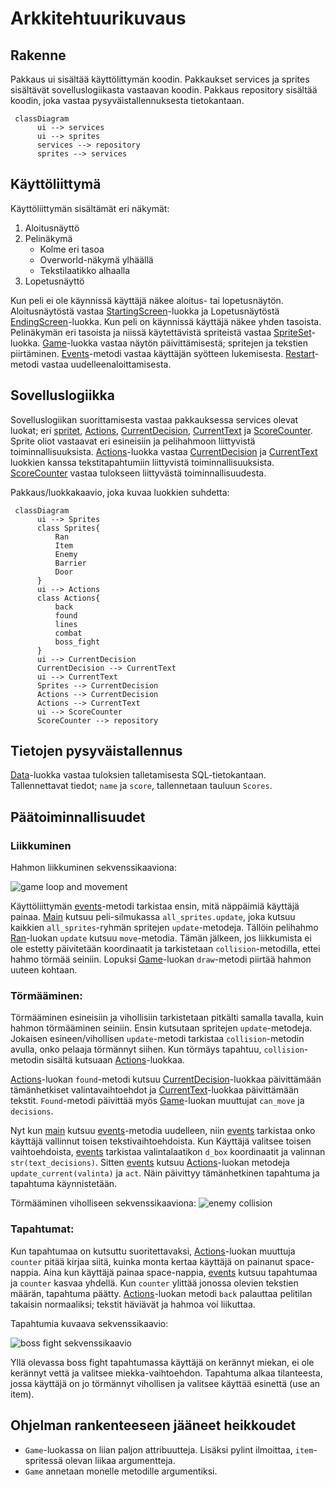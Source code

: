 # Arkkitehtuurikuvaus

## Rakenne
Pakkaus ui sisältää käyttölittymän koodin. Pakkaukset services ja sprites sisältävät sovelluslogiikasta vastaavan koodin. Pakkaus repository sisältää koodin, joka vastaa pysyväistallennuksesta tietokantaan.

```mermaid
 classDiagram
      ui --> services
      ui --> sprites
      services --> repository
      sprites --> services
```

## Käyttöliittymä
Käyttöliittymän sisältämät eri näkymät:
 
1. Aloitusnäyttö
2. Pelinäkymä
   - Kolme eri tasoa
   - Overworld-näkymä ylhäällä
   - Tekstilaatikko alhaalla
3. Lopetusnäyttö

Kun peli ei ole käynnissä käyttäjä näkee aloitus- tai lopetusnäytön. Aloitusnäytöstä vastaa 
[StartingScreen](https://github.com/emlyy/ot-harjoitustyo/blob/master/src/ui/starting_screen.py)-luokka ja Lopetusnäytöstä [EndingScreen](https://github.com/emlyy/ot-harjoitustyo/blob/master/src/ui/ending_screen.py)-luokka. Kun peli on käynnissä käyttäjä näkee yhden tasoista. Pelinäkymän eri tasoista ja niissä käytettävistä spriteistä vastaa [SpriteSet](https://github.com/emlyy/ot-harjoitustyo/blob/master/src/ui/sprite_setter.py)-luokka. 
[Game](https://github.com/emlyy/ot-harjoitustyo/blob/master/src/ui/game.py)-luokka vastaa näytön päivittämisestä; spritejen ja tekstien piirtäminen. [Events](https://github.com/emlyy/ot-harjoitustyo/blob/master/src/ui/events.py)-metodi vastaa käyttäjän syötteen lukemisesta. [Restart](https://github.com/emlyy/ot-harjoitustyo/blob/master/src/ui/restart.py)-metodi vastaa uudelleenaloittamisesta.


 ## Sovelluslogiikka
Sovelluslogiikan suorittamisesta vastaa pakkauksessa services olevat luokat; eri [spritet](https://github.com/emlyy/ot-harjoitustyo/tree/master/src/sprites), [Actions](https://github.com/emlyy/ot-harjoitustyo/blob/master/src/services/actions.py), [CurrentDecision](https://github.com/emlyy/ot-harjoitustyo/blob/master/src/services/current_decision.py), [CurrentText](https://github.com/emlyy/ot-harjoitustyo/blob/master/src/services/current_text.py) ja [ScoreCounter](https://github.com/emlyy/ot-harjoitustyo/blob/master/src/services/score_counter.py).
Sprite oliot vastaavat eri esineisiin ja pelihahmoon liittyvistä toiminnallisuuksista. [Actions](https://github.com/emlyy/ot-harjoitustyo/blob/master/src/services/actions.py)-luokka vastaa [CurrentDecision](https://github.com/emlyy/ot-harjoitustyo/blob/master/src/services/current_decision.py) ja [CurrentText](https://github.com/emlyy/ot-harjoitustyo/blob/master/src/services/current_text.py) luokkien kanssa tekstitapahtumiin liittyvistä toiminnallisuuksista. [ScoreCounter](https://github.com/emlyy/ot-harjoitustyo/blob/master/src/services/score_counter.py) vastaa tulokseen liittyvästä toiminnallisuudesta.

 Pakkaus/luokkakaavio, joka kuvaa luokkien suhdetta:
```mermaid
 classDiagram
      ui --> Sprites
      class Sprites{
          Ran
          Item
          Enemy
          Barrier
          Door
      }
      ui --> Actions
      class Actions{
          back
          found
          lines
          combat
          boss_fight
      }
      ui --> CurrentDecision
      CurrentDecision --> CurrentText
      ui --> CurrentText
      Sprites --> CurrentDecision
      Actions --> CurrentDecision
      Actions --> CurrentText
      ui --> ScoreCounter
      ScoreCounter --> repository
```
## Tietojen pysyväistallennus
[Data](https://github.com/emlyy/ot-harjoitustyo/blob/master/src/repository/scores.py)-luokka vastaa tuloksien talletamisesta SQL-tietokantaan. Tallennettavat tiedot; `name` ja `score`, tallennetaan tauluun `Scores`.

## Päätoiminnallisuudet
### Liikkuminen
Hahmon liikkuminen sekvenssikaaviona:

![game loop and movement](https://github.com/emlyy/ot-harjoitustyo/blob/master/dokumentaatio/kuvat/Game%20Loop%20and%20Movement.png)

Käyttöliittymän [events](https://github.com/emlyy/ot-harjoitustyo/blob/master/src/ui/events.py)-metodi tarkistaa ensin, mitä näppäimiä käyttäjä painaa. [Main](https://github.com/emlyy/ot-harjoitustyo/blob/master/src/main.py) kutsuu peli-silmukassa `all_sprites.update`, joka kutsuu kaikkien `all_sprites`-ryhmän spritejen `update`-metodeja. Tällöin pelihahmo [Ran](https://github.com/emlyy/ot-harjoitustyo/blob/master/src/sprites/ran.py)-luokan `update` kutsuu `move`-metodia. Tämän jälkeen, jos liikkumista ei ole estetty päivitetään koordinaatit ja tarkistetaan `collision`-metodilla, ettei hahmo törmää seiniin. Lopuksi 
[Game](https://github.com/emlyy/ot-harjoitustyo/blob/master/src/ui/game.py)-luokan `draw`-metodi piirtää hahmon uuteen kohtaan.

### Törmääminen:

Törmääminen esineisiin ja vihollisiin tarkistetaan pitkälti samalla tavalla, kuin hahmon törmääminen seiniin. Ensin kutsutaan spritejen `update`-metodeja. Jokaisen esineen/vihollisen `update`-metodi tarkistaa `collision`-metodin avulla, onko pelaaja törmännyt siihen. Kun törmäys tapahtuu, `collision`-metodin sisältä kutsuaan [Actions](https://github.com/emlyy/ot-harjoitustyo/blob/master/src/services/actions.py)-luokkaa.

[Actions](https://github.com/emlyy/ot-harjoitustyo/blob/master/src/services/actions.py)-luokan `found`-metodi kutsuu [CurrentDecision](https://github.com/emlyy/ot-harjoitustyo/blob/master/src/services/current_decision.py)-luokkaa päivittämään tämänhetkiset valintavaihtoehdot ja [CurrentText](https://github.com/emlyy/ot-harjoitustyo/blob/master/src/services/current_text.py)-luokkaa päivittämään tekstit. `Found`-metodi päivittää myös 
[Game](https://github.com/emlyy/ot-harjoitustyo/blob/master/src/ui/game.py)-luokan muuttujat `can_move` ja `decisions`.

Nyt kun [main](https://github.com/emlyy/ot-harjoitustyo/blob/master/src/main.py) kutsuu [events](https://github.com/emlyy/ot-harjoitustyo/blob/master/src/ui/events.py)-metodia uudelleen, niin [events](https://github.com/emlyy/ot-harjoitustyo/blob/master/src/ui/events.py) tarkistaa onko käyttäjä vallinnut toisen tekstivaihtoehdoista. Kun Käyttäjä valitsee toisen vaihtoehdoista, [events](https://github.com/emlyy/ot-harjoitustyo/blob/master/src/ui/events.py) tarkistaa valintalaatikon `d_box` koordinaatit ja valinnan `str(text_decisions)`. Sitten [events](https://github.com/emlyy/ot-harjoitustyo/blob/master/src/ui/events.py) kutsuu [Actions](https://github.com/emlyy/ot-harjoitustyo/blob/master/src/services/actions.py)-luokan metodeja `update_current(valinta)` ja `act`. Näin päivittyy tämänhetkinen tapahtuma ja tapahtuma käynnistetään.

Törmääminen viholliseen sekvenssikaaviona:
![enemy collision](https://github.com/emlyy/ot-harjoitustyo/blob/master/dokumentaatio/kuvat/Enemy%20Collision.png)

### Tapahtumat:
Kun tapahtumaa on kutsuttu suoritettavaksi, [Actions](https://github.com/emlyy/ot-harjoitustyo/blob/master/src/services/actions.py)-luokan muuttuja `counter` pitää kirjaa siitä, kuinka monta kertaa käyttäjä on painanut space-nappia. Aina kun käyttäjä painaa space-nappia, [events](https://github.com/emlyy/ot-harjoitustyo/blob/master/src/ui/events.py) kutsuu tapahtumaa ja `counter` kasvaa yhdellä. Kun `counter` ylittää jonossa olevien tekstien määrän, tapahtuma päätty. [Actions](https://github.com/emlyy/ot-harjoitustyo/blob/master/src/services/actions.py)-luokan metodi `back` palauttaa pelitilan takaisin normaaliksi; tekstit häviävät ja hahmoa voi liikuttaa.

Tapahtumia kuvaava sekvenssikaavio:

![boss fight sekvenssikaavio](https://github.com/emlyy/ot-harjoitustyo/blob/master/dokumentaatio/kuvat/Boss%20Fight.png)

Yllä olevassa boss fight tapahtumassa käyttäjä on kerännyt miekan, ei ole kerännyt vettä ja valitsee miekka-vaihtoehdon. Tapahtuma alkaa tilanteesta, jossa käyttäjä on jo törmännyt vihollisen ja valitsee käyttää esinettä (use an item).

## Ohjelman rankenteeseen jääneet heikkoudet
* `Game`-luokassa on liian paljon attribuutteja. Lisäksi pylint ilmoittaa, `item`-spritessä olevan liikaa argumentteja.
* `Game` annetaan monelle metodille argumentiksi.
